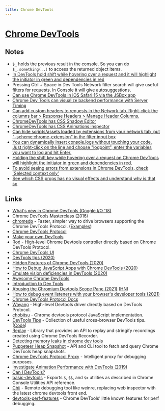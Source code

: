 ```yaml
---
title: Chrome DevTools
---
```


# [Chrome DevTools](https://developer.chrome.com/devtools)

## Notes

- `$_` holds the previous result in the console. So you can do `$_.something(..)` to access the returned object items.
- [In DevTools hold shift while hovering over a request and it will highlight the initiator in green and dependencies in red](https://twitter.com/addyosmani/status/1260479896888975362)
- Pressing Ctrl + Space in Dev Tools Network filter search will give useful filters for requests. In Console it will give autosuggestions.
- [Can use Chrome DevTools in iOS Safari 15 via the JSBox app](https://twitter.com/Baconbrix/status/1441840354563530756)
- [Chrome Dev Tools can visualize backend performance with Server Timing](https://twitter.com/addyosmani/status/1445644998477815808)
- [Can add custom headers to requests in the Network tab. Right-click the columns bar > Response Headers > Manage Header Columns.](https://twitter.com/dhh/status/1445036316023005195)
- [ChromeDevTools has CSS Shadow Editor](https://twitter.com/addyosmani/status/1447456939466706946)
- [ChromeDevTools has CSS Animations inspector](https://twitter.com/addyosmani/status/1447079452987387905)
- [Can hide scripts/assets loaded by extensions from your network tab, put "-scheme:chrome-extension" in the filter input box](https://twitter.com/threepointone/status/1446064032407080966)
- [You can dynamically insert console.logs without touching your code. Just right-click on the line and choose "logpoint", enter the variables you want to log and hit Enter.](https://twitter.com/marvinhagemeist/status/1527356830757933058)
- [Holding the shift key while hovering over a request on Chrome DevTools will highlight the initiator in green and dependencies in red.](https://twitter.com/guaca/status/1544967782206431234)
- [To avoid seeing errors from extensions in Chrome DevTools, check 'Selected context only'](https://twitter.com/sw12/status/1545475163201978368)
- [See which CSS props has no visual effects and understand why is that so](https://twitter.com/jecfish/status/1580135502635671552)

## Links

- [What's new in Chrome DevTools (Google I/O '18)](https://www.youtube.com/watch?v=mfuE53x4b3k)
- [Chrome DevTools Masterclass (2016)](https://www.youtube.com/watch?v=KykP5Z5E4kA)
- [chromedp](https://github.com/chromedp/chromedp) - Faster, simpler way to drive browsers supporting the Chrome DevTools Protocol. ([Examples](https://github.com/chromedp/examples))
- [Chrome DevTools Protocol](https://github.com/ChromeDevTools/devtools-protocol)
- [Make your own DevTools](https://kentcdodds.com/blog/make-your-own-dev-tools)
- [Rod](https://github.com/ysmood/rod) - High-level Chrome Devtools controller directly based on Chrome DevTools Protocol.
- [Chrome DevTools UI](https://github.com/ChromeDevTools/devtools-frontend)
- [DevTools tips (2020)](https://twitter.com/brian_d_vaughn/status/1250659369496145921)
- [Hidden Features of Chrome DevTools (2020)](https://martinheinz.dev/blog/33)
- [How to Debug JavaScript Apps with Chrome DevTools (2020)](https://blog.asayer.io/how-to-debug-javascript-apps-with-chrome-devtools)
- [Emulate vision deficiencies in DevTools (2020)](https://addyosmani.com/blog/emulate-vision-deficiencies-devtools/)
- [Awesome Chrome DevTools](https://github.com/ChromeDevTools/awesome-chrome-devtools)
- [Introduction to Dev Tools](https://github.com/jkup/mastering-chrome-devtools)
- [Abusing the Chromium Devtools Scope Pane (2021)](https://medium.com/@weizmangal/javascript-anti-debugging-some-next-level-sh-t-part-2-abusing-chromium-devtools-scope-pane-b2796c00331d) ([HN](https://news.ycombinator.com/item?id=28422781))
- [How to debug event listeners with your browser's developer tools (2021)](https://gomakethings.com/how-to-debug-event-listeners-with-your-browsers-developer-tools/)
- [Chrome DevTools Protocol Docs](https://chromedevtools.github.io/devtools-protocol/)
- [Wayang](https://github.com/go-rod/wayang) - High-level Devtools driver directly based on DevTools Protocol.
- [chobitsu](https://github.com/liriliri/chobitsu) - Chrome devtools protocol JavaScript implementation.
- [DevTools Tips](https://devtoolstips.org/) - Collection of useful cross-browser DevTools tips. ([Code](https://github.com/captainbrosset/devtools-tips))
- [Replay](https://github.com/puppeteer/replay) - Library that provides an API to replay and stringify recordings created using Chrome DevTools Recorder.
- [Detecting memory leaks in chrome dev tools](https://twitter.com/mgechev/status/1519534448227803138)
- [Puppeteer Heap Snapshot](https://github.com/adriancooney/puppeteer-heap-snapshot) - API and CLI tool to fetch and query Chrome DevTools heap snapshots.
- [Chrome DevTools Protocol Proxy](https://github.com/wendigo/chrome-protocol-proxy) - Intelligent proxy for debugging purposes.
- [Investigate Animation Performance with DevTools (2019)](https://calibreapp.com/blog/investigate-animation-performance-with-devtools)
- [Can I DevTools?](https://www.canidev.tools/)
- [basic-devtools](https://github.com/WebReflection/basic-devtools) - Exports `$`, `$$`, and `$x` utilities as described in Chrome Console Utilities API reference.
- [Chii](https://github.com/liriliri/chii) - Remote debugging tool like weinre, replacing web inspector with the latest chrome devtools front end.
- [devtools-perf-features](https://github.com/iamakulov/devtools-perf-features) - Chrome DevTools’ little known features for perf debugging.
